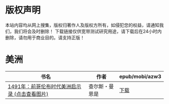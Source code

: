 # 版权声明

本站内容均从网上搜集，版权归著作人及版权方所有，如侵犯您的权益，请通知我们，我们将会及时删除！ 下载链接仅供宽带测试研究用途，请下载后在24小时内删除，请勿用于商业目的。请支持正版！

# 美洲

| 书名 | 作者 | epub/mobi/azw3 |
| --- | --- | --- |
| [1491年：前哥伦布时代美洲启示录 (点击查看图片)](https://www.dushupai.com/attachment/2024/06/02/e9fb60751ceaea37.jpg) | 查尔斯・曼恩是 | [下载](https://url89.ctfile.com/f/31084289-1357011508-3f67fb?p=8866) |
